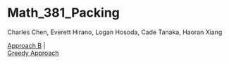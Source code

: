 # Math_381_Packing
 Charles Chen, Everett Hirano, Logan Hosoda, Cade Tanaka, Haoran Xiang

[Approach B](Math381Implementation.py)  |  
[Greedy Approach](Packing-Problem.ipynb)


